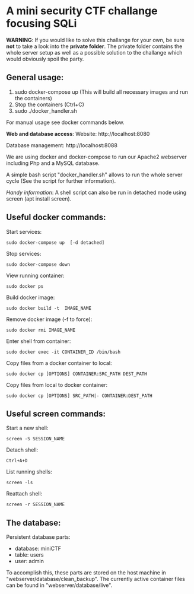 # A mini security CTF challange focusing SQLi

**WARNING**:
If you would like to solve this challange for your own, be sure **not** to take a look into the **private folder**. The private folder contains the whole server setup as well as a possible solution to the challange which would obviously spoil the party.

## General usage:
1. sudo docker-compose up (This will build all necessary images and run the containers)
2. Stop the containers (Ctrl+C)
3. sudo ./docker_handler.sh
    
    
For manual usage see docker commands below.


**Web and database access**:
Website: http://localhost:8080

Database management: http://localhost:8088

    
We are using docker and docker-compose to run our Apache2 webserver including Php and  a MySQL database.

A simple bash script "docker_handler.sh" allows to run the whole server cycle (See the script for further information).

*Handy information*: A shell script can also be run in detached mode using screen (apt install screen).


## Useful docker commands:
Start services:

```
sudo docker-compose up  [-d detached]
```

Stop services:
```
sudo docker-compose down
```

View running container:
```
sudo docker ps
```

Build docker image:
```
sudo docker build -t  IMAGE_NAME
```

Remove docker image (-f to force):
```
sudo docker rmi IMAGE_NAME
```

Enter shell from container:
```
sudo docker exec -it CONTAINER_ID /bin/bash
```

Copy files from a docker container to local:
```
sudo docker cp [OPTIONS] CONTAINER:SRC_PATH DEST_PATH
```

Copy files from local to docker container:
```
sudo docker cp [OPTIONS] SRC_PATH|- CONTAINER:DEST_PATH
```


## Useful screen commands:
Start a new shell:
```
screen -S SESSION_NAME
```

Detach shell:
```
Ctrl+A+D
```

List running shells:
```
screen -ls
```

Reattach shell:
```
screen -r SESSION_NAME
```     
        
        
## The database:
Persistent database parts:
- database: miniCTF
- table: users
- user: admin

To accomplish this, these parts are stored on the host machine in "webserver/database/clean_backup". The currently active container files can be found in "webserver/database/live".
    
